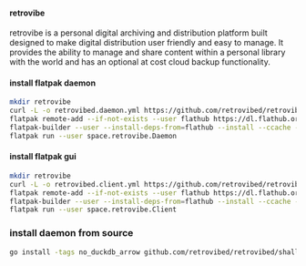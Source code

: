 #### retrovibe

retrovibe is a personal digital archiving and distribution platform built designed to make digital distribution
user friendly and easy to manage. It provides the ability to manage and share content within a personal library
with the world and has an optional at cost cloud backup functionality.

#### install flatpak daemon

```bash
mkdir retrovibe
curl -L -o retrovibed.daemon.yml https://github.com/retrovibed/retrovibed/releases/latest/download/flatpak.daemon.yml
flatpak remote-add --if-not-exists --user flathub https://dl.flathub.org/repo/flathub.flatpakrepo
flatpak-builder --user --install-deps-from=flathub --install --ccache --force-clean retrovibe retrovibed.daemon.yml
flatpak run --user space.retrovibe.Daemon
```

#### install flatpak gui

```bash
mkdir retrovibe
curl -L -o retrovibed.client.yml https://github.com/retrovibed/retrovibed/releases/latest/download/flatpak.client.yml
flatpak remote-add --if-not-exists --user flathub https://dl.flathub.org/repo/flathub.flatpakrepo
flatpak-builder --user --install-deps-from=flathub --install --ccache --force-clean retrovibe retrovibed.client.yml
flatpak run --user space.retrovibe.Client
```

### install daemon from source

```bash
go install -tags no_duckdb_arrow github.com/retrovibed/retrovibed/shallows/cmd/retrovibed/...
```
